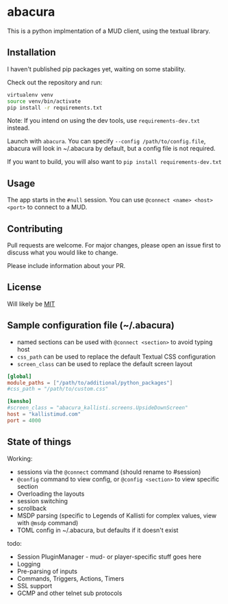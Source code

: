 # abacura

This is a python implmentation of a MUD client, using the textual library.

## Installation

I haven't published pip packages yet, waiting on some stability.

Check out the repository and run:
```bash
virtualenv venv
source venv/bin/activate
pip install -r requirements.txt
```
Note: If you intend on using the dev tools, use `requirements-dev.txt` instead.

Launch with `abacura`.  You can specify `--config /path/to/config.file`,
abacura will look in ~/.abacura by default, but a config file is not required.

If you want to build, you will also want to `pip install requirements-dev.txt`

## Usage
The app starts in the `#null` session.  You can use `@connect <name> <host> <port>`
to connect to a MUD.

## Contributing

Pull requests are welcome.  For major changes, please open an issue first to
discuss what you would like to change.

Please include information about your PR.

## License

Will likely be [MIT](https://choosealicense.com/licenses/mit/)

## Sample configuration file (~/.abacura)
* named sections can be used with `@connect <section>` to avoid typing host
* `css_path` can be used to replace the default Textual CSS configuration
* `screen_class` can be used to replace the default screen layout

```toml
[global]
module_paths = ["/path/to/additional/python_packages"]
#css_path = "/path/to/custom.css"

[kensho]
#screen_class = "abacura_kallisti.screens.UpsideDownScreen"
host = "kallistimud.com"
port = 4000
```

## State of things
Working:
* sessions via the `@connect` command (should rename to #session)
* `@config` command to view config, or `@config <section>` to view specific section
* Overloading the layouts
* session switching
* scrollback
* MSDP parsing (specific to Legends of Kallisti for complex values, view with `@msdp` command)
* TOML config in ~/.abacura, but defaults if it doesn't exist

todo:
* Session PluginManager - mud- or player-specific stuff goes here
* Logging
* Pre-parsing of inputs
* Commands, Triggers, Actions, Timers
* SSL support
* GCMP and other telnet sub protocols

